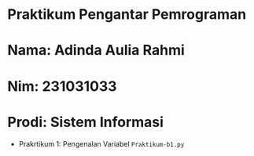 # Praktikum Pengantar Pemrograman

<h1> Nama: Adinda Aulia Rahmi </h1>
<h1> Nim: 231031033 </h1>
<h1> Prodi: Sistem Informasi </h1>

* Prakrtikum 1: Pengenalan Variabel `Praktikum-b1.py`
